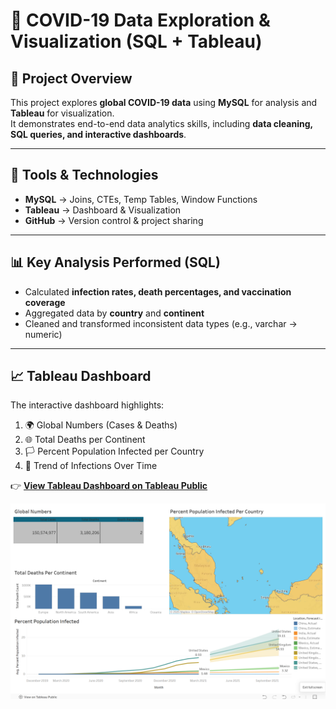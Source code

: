 # 🦠 COVID-19 Data Exploration & Visualization (SQL + Tableau)

## 📌 Project Overview
This project explores **global COVID-19 data** using **MySQL** for analysis and **Tableau** for visualization.  
It demonstrates end-to-end data analytics skills, including **data cleaning, SQL queries, and interactive dashboards**.  

---

## 🔧 Tools & Technologies
- **MySQL** → Joins, CTEs, Temp Tables, Window Functions  
- **Tableau** → Dashboard & Visualization  
- **GitHub** → Version control & project sharing  

---

## 📊 Key Analysis Performed (SQL)
- Calculated **infection rates, death percentages, and vaccination coverage**  
- Aggregated data by **country** and **continent**  
- Cleaned and transformed inconsistent data types (e.g., varchar → numeric)  

---

## 📈 Tableau Dashboard
The interactive dashboard highlights:
1. 🌍 Global Numbers (Cases & Deaths)  
2. 🌐 Total Deaths per Continent  
3. 🏳️ Percent Population Infected per Country  
4. 📆 Trend of Infections Over Time  

👉 [**View Tableau Dashboard on Tableau Public**](https://public.tableau.com/views/Covid-19DashboardPortfolioProject_17574729023420/Dashboard1?:language=zh-CN&:sid=&:redirect=auth&:display_count=n&:origin=viz_share_link)  

![Dashboard Screenshot](https://github.com/Rickwong0625/Data-Analyst-Portfolio/blob/main/My_Project_View/COVID-19_Profolio_Project/Covid-19%20Dashboard%20PNG.png?raw=true)  

